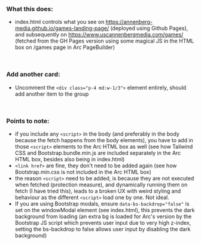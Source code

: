 <h3>What this does:</h3>

- index.html controls what you see on https://annenberg-media.github.io/games-landing-page/ (deployed using Github Pages), and subsequently on https://www.uscannenbergmedia.com/games/ (fetched from the GH Pages version using some magical JS in the HTML box on /games page in Arc PageBuilder)  
<br/>
<h3>Add another card:</h3>

- Uncomment the `<div class="p-4 md:w-1/3">` element entirely, should add another item to the group  
<br/>

<h3>Points to note:</h3>

- if you include any `<script>` in the body (and preferably in the body because the fetch happens from the body elements), you have to add in those `<script>` elements to the Arc HTML box as well (see how Tailwind CSS and Bootstrap.bundle.min.js are included separately in the Arc HTML box, besides also being in index.html)
- `<link href>` are fine, they don't need to be added again (see how Bootstrap.min.css is not included in the Arc HTML box)
- the reason `<script>` need to be added, is because they are not executed when fetched (protection measure), and dynamically running them on fetch (I have tried this), leads to a broken UX with weird styling and behaviour as the different `<script>` load one by one. Not ideal.
- If you are using Bootstrap modals, ensure `data-bs-backdrop="false"` is set on the windowModal element (see index.html), this prevents the dark background from loading (an extra bg is loaded for Arc's version by the Bootstrap JS script which prevents user input due to very high z-index, setting the bs-backdrop to false allows user input by disabling the dark background)